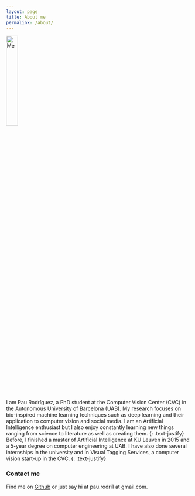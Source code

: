 ```yaml
---
layout: page
title: About me
permalink: /about/
---
```


<img src="{{ site.url }}/assets/me.jpg" alt="Me" style="width:25%;">

I am Pau Rodríguez, a PhD student at the Computer Vision Center (CVC) in the Autonomous University of Barcelona (UAB). My research focuses on bio-inspired machine learning techniques such as deep learning and their application to computer vision and social media. I am an Artificial Intelligence enthusiast but I also enjoy constantly learning new things ranging from science to literature as well as creating them.
{: .text-justify}
Before, I finished a master of Artificial Intelligence at KU Leuven in 2015 and a 5-year degree on computer engineering at UAB. I have also done several internships in the university and in Visual Tagging Services, a computer vision start-up in the CVC.
{: .text-justify}

### Contact me

Find me on [Github][github] or just say hi at pau.rodri1 at gmail.com.


[github]: https://github.com/prlz77
